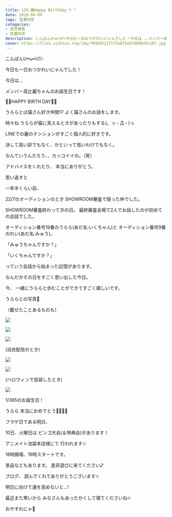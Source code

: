 ```yaml
---
title: 110.麗Happy Birthday ♬ °･
date: 2018-04-09
tags: 宮瀬玲奈
categories: 
- 成员博客
- 宮瀬玲奈
description: こんばんU•ω•Uﾜﾝ今日も一日おつかれいにゃんでした！今日は...メンバー高辻麗ちゃんのお誕生日です！🎁🎉HAPPY BIRTH DAY🎈🎀うららとは猫さん好き仲間♡よく猫さ...
cover: https://files.zzzhxxx.top/img/f046951271f5a6f2e67d696d3c187.jpg 
---
```




こんばんU•ω•Uﾜﾝ


今日も一日おつかれいにゃんでした！





今日は...



メンバー高辻麗ちゃんのお誕生日です！


🎁🎉HAPPY BIRTH DAY🎈🎀



うららとは猫さん好き仲間♡
よく猫さんのお話をします。


時々ね
うららが猫に見えるときがあったりもする(。っ・Д・)っ




LINEでの麗のテンションがすごく個人的に好きです。

決して高い訳でもなく、かといって低いわけでもなく。

なんていうんだろう、、カッコイイの。（笑）




アドバイスをくれたり、
本当にありがとう。










思い返すと

一年半くらい前、



22/7のオーディションのとき
SHOWROOM審査で競った仲でした。

SHOWROOM審査終わって次の日。
最終審査会場で2人でお話したのが初めての会話でした。

オーディション番号19番のうらら(あだ名:いくちゃん)と
オーディション番号9番のれい(あだ名:みゅう)。


「みゅうちゃんですか？」

「いくちゃんですか？」


っていう会話から始まった記憶があります。




なんだかその日をすごく思い出した今日。









今、
一緒にうららと歩むことができてすごく嬉しいです。













うららとの写真💓

（載せたことあるものも）





![](https://files.zzzhxxx.top/img/f046951271f5a6f2e67d696d3c187.jpg)








![](https://files.zzzhxxx.top/img/f046951271f5a6f2e67d696d3c187-01.jpg)







![](https://files.zzzhxxx.top/img/f046951271f5a6f2e67d696d3c187-02.jpg)

(浴衣配信のとき)






![](https://files.zzzhxxx.top/img/f046951271f5a6f2e67d696d3c187-03.jpg)









![](https://files.zzzhxxx.top/img/f046951271f5a6f2e67d696d3c187-04.jpg)

(ハロウィンで仮装したとき)







![](https://files.zzzhxxx.top/img/f046951271f5a6f2e67d696d3c187-05.jpg)










1/365のお誕生日！



うらら
本当におめでとう🎊✨✨✨



















フラゲ日である明日、

10日、火曜日は
ビンゴ大会(＆特典会)があります！


アニメイト池袋本店様にて
行われます✩

18時開場、19時スタートです。


景品などもあります。
是非遊びに来てください♪









ブログ、
読んでくれてありがとうございます✩

明日に向けて運を高めないと...!


最近また寒いから
みなさんもあったかくして寝てくださいね✩



おやすれにゃ💓


